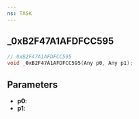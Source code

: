 ```yaml
---
ns: TASK
---
```

## _0xB2F47A1AFDFCC595

```c
// 0xB2F47A1AFDFCC595
void _0xB2F47A1AFDFCC595(Any p0, Any p1);
```

## Parameters
* **p0**:
* **p1**:
